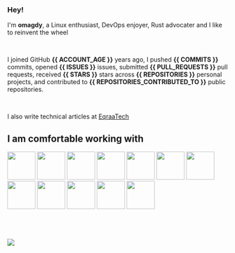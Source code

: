 ### Hey!


I'm **omagdy**, a Linux enthusiast, DevOps enjoyer, Rust advocater and I like to reinvent the wheel

<br>

I joined GitHub **{{ ACCOUNT_AGE }}** years ago, I pushed **{{ COMMITS }}** commits, opened **{{ ISSUES }}** issues, submitted **{{ PULL_REQUESTS }}** pull requests, received **{{ STARS }}** stars across **{{ REPOSITORIES }}** personal projects, and contributed to **{{ REPOSITORIES_CONTRIBUTED_TO }}** public repositories.


<br>

I also write technical articles at [EqraaTech](https://eqraatech.com/author/omagdy/)

## I am comfortable working with


<img width="64" height="64" src="https://github.com/omagdy7/omagdy7/assets/99906646/3893abe2-780b-4545-9082-0c7ca885174b">
<img width="64" height="64" src="https://github.com/omagdy7/omagdy7/assets/99906646/64bd0080-1d1b-44b8-a53d-4af1b556182b">
<img width="64" height="64" src="https://github.com/omagdy7/omagdy7/assets/99906646/836d16cd-b34b-41a1-b9d4-4b1418670a7e">
<img width="64" height="64" src="https://github.com/omagdy7/omagdy7/assets/99906646/cf7b5d51-a247-4fcd-b276-840e494cde02">
<img width="64" height="64" src="https://github.com/omagdy7/omagdy7/assets/99906646/ca5bda30-64e5-494f-9381-fe0b3bcf6ffd">
<img width="64" height="64" src="https://github.com/omagdy7/omagdy7/assets/99906646/9539673c-11cc-4d9b-af0e-8ef10c967464">
<img width="64" height="64" src="https://github.com/omagdy7/omagdy7/assets/99906646/34c6dc83-0ba7-42e8-8159-f2472882241f">
<img width="64" height="64" src="https://github.com/omagdy7/omagdy7/assets/99906646/fc8c47fe-cbc7-4776-bee7-5530035ebc40">
<img width="64" height="64" src="https://github.com/omagdy7/omagdy7/assets/99906646/76a71767-923d-4c58-9ac5-105c2a15563e">
<img width="64" height="64" src="https://github.com/omagdy7/omagdy7/assets/99906646/15d503d0-0249-4397-9041-405e54b85fa0">
<img width="64" height="64" src="https://github.com/omagdy7/omagdy7/assets/99906646/2a0667f7-138f-473c-be57-fddacdb12336">
<img width="64" height="64" src="https://github.com/omagdy7/omagdy7/assets/99906646/dd58a748-8e6a-4827-aa2d-4fb7169e448f">
<br> 
<br> 
<br> 
<br> 

![](https://api.githubtrends.io/user/svg/omagdy7/langs?time_range=one_year&theme=dark)
